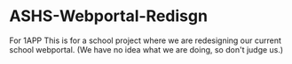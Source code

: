 # ASHS-Webportal-Redisgn
For 1APP
This is for a school project where we are redesigning our current school webportal.
(We have no idea what we are doing, so don't judge us.)